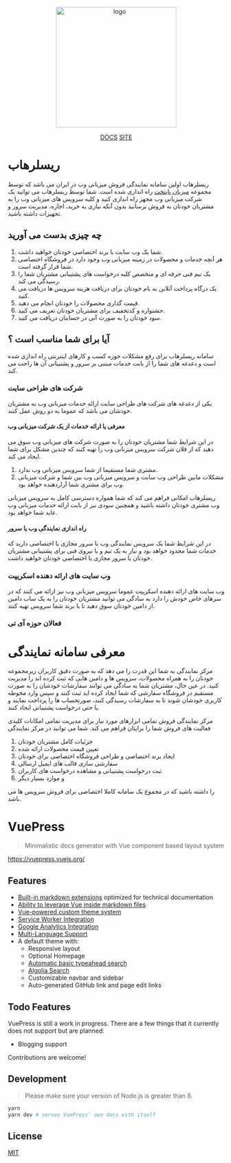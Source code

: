 <p align="center">
  <a href="https://www.resellerhub.ir/" target="_blank">
    <img width="280" src="https://docs.resellerhub.ir/logo2.png" alt="logo">
  </a>
</p>

<p align="center">
  <a href="https://docs.resellerhub.ir/">DOCS</a>
  <a href="https://www.resellerhub.ir/">SITE</a>
</p>
 



# ریسلرهاب
ریسلرهاب اولین سامانه نمایندگی فروش میزبانی وب در ایران می باشد که توسط مجموعه [میزبان پایتخت](https://www.ehost.ir/) راه اندازی شده است.
شما توسط ریسلرهاب می توانید یک شرکت میزبانی وب مجهز راه اندازی کنید و کلیه سرویس های میزبانی وب را به مشتریان خودتان به فروش برسانید بدون آنکه نیازی به خرید، اجاره، مدیریت سرور و تجهیزات داشته باشید.

## چه چیزی بدست می آورید
1. شما یک وب سایت با برند اختصاصی خودتان خواهید داشت.
2. هر آنچه خدمات و محصولات در زمینه میزبانی وب وجود دارد در فروشگاه اختصاصی شما قرار گرفته است.
3. یک تیم فنی حرفه ای و متخصص کلیه درخواست های پشتیبانی مشتریان شما را رسیدگی می کند.
4. یک درگاه پرداخت آنلاین به نام خودتان برای دریافت هزینه سرویس ها دریافت می کنید.
5. قیمت گذاری محصولات را خودتان انجام می دهید.
6. جشنواره و کدتخفیف برای مشتریان خودتان تعریف می کنید.
7. سود خودتان را به صورت آنی در حسابتان دریافت می کنید.

## آیا برای شما مناسب است ؟ 
سامانه ریسلرهاب برای رفع مشکلات حوزه کسب و کارهای اینترنتی راه اندازی شده است و دغدغه های شما را از بابت خدمات مبتنی بر سرور و پشتیبانی آن ها راحت می کند.

### شرکت های طراحی سایت
یکی از دغدغه های شرکت های طراحی سایت ارائه خدمات میزبانی وب به مشتریان خودشان می باشد که عموما به دو روش عمل کنند.

#### معرفی یا ارائه خدمات از یک شرکت میزبانی وب
در این شرایط شما مشتریان خودتان را به صورت شرکت های میزبانی وب سوق می دهید که از فلان شرکت سرویس میزبانی وب را تهیه کنند که چندین مشکل برای شما ایجاد می کند.
1. مشتری شما مستقیما از شما سرویس میزبانی وب ندارد.
2. مشکلات مابین طراحی وب سایت و سرویس میزبانی وب بین شما و شرکت میزبانی وب برای مشتری شما آزاردهنده خواهد بود.

ریسلرهاب امکانی فراهم می کند که شما همواره دسترسی کامل به سرویس میزبانی وب مشتری خودتان داشته باشید و همچنین سودی نیز از بابت ارائه خدمات میزبانی وب عاید شما خواهد بود.

#### راه اندازی نمایندگی وب یا سرور
در این شرایط شما یک سرویس نمایندگی وب یا سرور مجازی یا اختصاصی دارید که خدمات شما محدود خواهد بود و نیاز به یک تیم و یا نیروی فنی برای پشتیبانی مشتریان خودتان یا سرور مجازی یا اختصاصی خودتان خواهید داشت.

### وب سایت های ارائه دهنده اسکریپت
وب سایت های ارائه دهنده اسکریپت عموما سرویس میزبانی وب نیز ارائه می کنند که در سرهای خاص خودش را دارد به سادگی می توانید مشتریان خودتان را به یک ساب دامین از دامین خودتان سوق دهید تا با برند شما سرویس تهیه کنند.

### فعالان حوزه آی تی

# معرفی سامانه نمایندگی

مرکز نمایندگی به شما این قدرت را می دهد که به صورت دقیق کاربران زیرمجموعه خودتان را به همراه محصولات، سرویس ها و دامین هایی که ثبت کرده اند را مدیریت کنید. در عین حال، مشتریان شما به سادگی می توانند سفارشات خودشان را به صورت مستقیم در فروشگاه سفارشی که شما ایجاد کرده اید ثبت کنند و سپس وارد محوطه کاربری خودشان شوند تا به سفارشات رسیدگی کنند، صورتحساب ها را پرداخت نمایند و یا حتی درخواست پشتیبانی ایجاد کنند.

مرکز نمایندگی فروش تمامی ابزارهای مورد نیاز برای مدیریت تمامی امکانات کلیدی فعالیت های فروش شما را برایتان فراهم می کند. شما می توانید در مرکز نمایندگی


1. جزئیات کامل مشتریان خودتان
2. تعیین قیمت محصولات ارائه شده
3. ایجاد برند اختصاصی و طراحی فروشگاه اختصاصی برای خودتان
4. سفارشی سازی قالب های ایمیل ارسالی
5. ثبت درخواست پشتیبانی و مشاهده درخواست های کاربران
6. و موارد بسیار دیگر

را داشته باشید که در مجموع یک سامانه کاملا اختصاصی برای فروش سرویس ها می باشد.




# VuePress

> Minimalistic docs generator with Vue component based layout system

https://vuepress.vuejs.org/

## Features

- [Built-in markdown extensions](https://vuepress.vuejs.org/guide/markdown.html) optimized for technical documentation
- [Ability to leverage Vue inside markdown files](https://vuepress.vuejs.org/guide/using-vue.html)
- [Vue-powered custom theme system](https://vuepress.vuejs.org/guide/custom-themes.html)
- [Service Worker Integration](https://vuepress.vuejs.org/config/#serviceworker)
- [Google Analytics Integration](https://vuepress.vuejs.org/config/#ga)
- [Multi-Language Support](https://vuepress.vuejs.org/guide/i18n.html)
- A default theme with:
  - Responsive layout
  - Optional Homepage
  - [Automatic basic typeahead search](https://vuepress.vuejs.org/default-theme-config/#built-in-search)
  - [Algolia Search](https://vuepress.vuejs.org/default-theme-config/#algolia-search)
  - Customizable navbar and sidebar
  - Auto-generated GitHub link and page edit links

## Todo Features

VuePress is still a work in progress. There are a few things that it currently does not support but are planned:

- Blogging support

Contributions are welcome!

## Development

> Please make sure your version of Node.js is greater than 8.

``` bash
yarn
yarn dev # serves VuePress' own docs with itself
```

## License

[MIT](https://github.com/vuejs/vuepress/blob/master/LICENSE)
